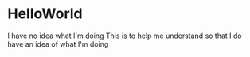 HelloWorld
==========

I have no idea what I'm doing
This is to help me understand so that I do have an idea of what I'm doing
